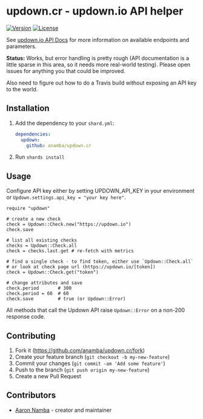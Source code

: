 # updown.cr - updown.io API helper

[![Version](https://img.shields.io/github/tag/anamba/updown.cr.svg?maxAge=360)](https://github.com/anamba/updown.cr/releases/latest)
[![License](https://img.shields.io/github/license/anamba/updown.cr.svg)](https://github.com/anamba/updown.cr/blob/master/LICENSE)
<!-- [![Build Status](https://travis-ci.org/anamba/updown.cr.svg?branch=master)](https://travis-ci.org/anamba/updown.cr) -->

See [updown.io API Docs](https://updown.io/api) for more information on available endpoints and parameters.

**Status:** Works, but error handling is pretty rough (API documentation is a little sparse in this area, so it needs more real-world testing). Please open issues for anything you that could be improved.

Also need to figure out how to do a Travis build without exposing an API key to the world.

## Installation

1. Add the dependency to your `shard.yml`:

   ```yaml
   dependencies:
     updown:
       github: anamba/updown.cr
   ```

2. Run `shards install`

## Usage

Configure API key either by setting UPDOWN_API_KEY in your environment or `Updown.settings.api_key = "your key here"`.

```crystal
require "updown"

# create a new check
check = Updown::Check.new("https://updown.io")
check.save

# list all existing checks
checks = Updown::Check.all
check = checks.last.get # re-fetch with metrics

# find a single check - to find token, either use `Updown::Check.all`
# or look at check page url (https://updown.io/[token])
check = Updown::Check.get("token")

# change attributes and save
check.period       # 300
check.period = 60  # 60
check.save         # true (or Updown::Error)
```

All methods that call the Updown API raise `Updown::Error` on a non-200 response code.

## Contributing

1. Fork it (<https://github.com/anamba/updown.cr/fork>)
2. Create your feature branch (`git checkout -b my-new-feature`)
3. Commit your changes (`git commit -am 'Add some feature'`)
4. Push to the branch (`git push origin my-new-feature`)
5. Create a new Pull Request

## Contributors

- [Aaron Namba](https://github.com/anamba) - creator and maintainer
